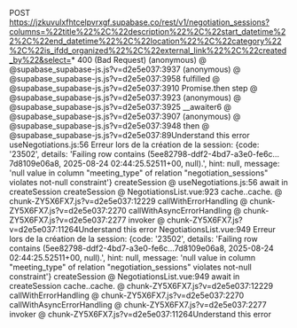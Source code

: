 POST https://jzkuvulxfhtcelpvrxgf.supabase.co/rest/v1/negotiation_sessions?columns=%22title%22%2C%22description%22%2C%22start_datetime%22%2C%22end_datetime%22%2C%22location%22%2C%22category%22%2C%22is_ifdd_organized%22%2C%22external_link%22%2C%22created_by%22&select=* 400 (Bad Request)
(anonymous) @ @supabase_supabase-js.js?v=d2e5e037:3937
(anonymous) @ @supabase_supabase-js.js?v=d2e5e037:3958
fulfilled @ @supabase_supabase-js.js?v=d2e5e037:3910
Promise.then
step @ @supabase_supabase-js.js?v=d2e5e037:3923
(anonymous) @ @supabase_supabase-js.js?v=d2e5e037:3925
__awaiter6 @ @supabase_supabase-js.js?v=d2e5e037:3907
(anonymous) @ @supabase_supabase-js.js?v=d2e5e037:3948
then @ @supabase_supabase-js.js?v=d2e5e037:89Understand this error
useNegotiations.js:56 Erreur lors de la création de la session: {code: '23502', details: 'Failing row contains (5ee82798-ddf2-4bd7-a3e0-fe6c…7d8109e06a8, 2025-08-24 02:44:25.52511+00, null).', hint: null, message: 'null value in column "meeting_type" of relation "negotiation_sessions" violates not-null constraint'}
createSession @ useNegotiations.js:56
await in createSession
createSession @ NegotiationsList.vue:923
cache.<computed>.cache.<computed> @ chunk-ZY5X6FX7.js?v=d2e5e037:12229
callWithErrorHandling @ chunk-ZY5X6FX7.js?v=d2e5e037:2270
callWithAsyncErrorHandling @ chunk-ZY5X6FX7.js?v=d2e5e037:2277
invoker @ chunk-ZY5X6FX7.js?v=d2e5e037:11264Understand this error
NegotiationsList.vue:949 Erreur lors de la création de la session: {code: '23502', details: 'Failing row contains (5ee82798-ddf2-4bd7-a3e0-fe6c…7d8109e06a8, 2025-08-24 02:44:25.52511+00, null).', hint: null, message: 'null value in column "meeting_type" of relation "negotiation_sessions" violates not-null constraint'}
createSession @ NegotiationsList.vue:949
await in createSession
cache.<computed>.cache.<computed> @ chunk-ZY5X6FX7.js?v=d2e5e037:12229
callWithErrorHandling @ chunk-ZY5X6FX7.js?v=d2e5e037:2270
callWithAsyncErrorHandling @ chunk-ZY5X6FX7.js?v=d2e5e037:2277
invoker @ chunk-ZY5X6FX7.js?v=d2e5e037:11264Understand this error
